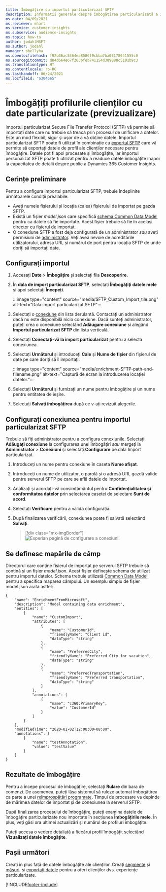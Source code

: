 ```yaml
---
title: Îmbogățire cu importul particularizat SFTP
description: Informații generale despre îmbogățirea particularizată a importului SFTP.
ms.date: 04/09/2021
ms.reviewer: mhart
ms.service: customer-insights
ms.subservice: audience-insights
ms.topic: how-to
author: jodahlMSFT
ms.author: jodahl
manager: shellyha
ms.openlocfilehash: f92b36ac5364ea8586f9cbba7ba03178641555c0
ms.sourcegitcommit: d84d664e67f263bfeb741154d309088c5101b9c3
ms.translationtype: HT
ms.contentlocale: ro-RO
ms.lasthandoff: 06/24/2021
ms.locfileid: "6304665"
---
```

# <a name="enrich-customer-profiles-with-custom-data-preview"></a>Îmbogățiți profilurile clienților cu date particularizate (previzualizare)

Importul particularizat Secure File Transfer Protocol (SFTP) vă permite să importați date care nu trebuie să treacă prin procesul de unificare a datelor. Este un mod flexibil, sigur și ușor de a vă obține datele. Importul particularizat SFTP poate fi utilizat în combinație cu [exportul SFTP](export-sftp.md) care vă permite să exportați datele de profil ale clienților necesare pentru îmbogățire. Datele pot fi apoi procesate și îmbogățite, iar importul personalizat SFTP poate fi utilizat pentru a readuce datele îmbogățite înapoi la capacitatea de detalii despre public a Dynamics 365 Customer Insights.

## <a name="prerequisites"></a>Cerințe preliminare

Pentru a configura importul particularizat SFTP, trebuie îndeplinite următoarele condiții prealabile:

- Aveți numele fișierului și locația (calea) fișierului de importat pe gazda SFTP.
- Există un fișier *model.json* care specifică [schema Common Data Model](/common-data-model/) pentru ca datele să fie importate. Acest fișier trebuie să fie în același director cu fișierul de importat.
- O conexiune SFTP a fost deja configurată de un administrator *sau* aveți permisiuni de [administrator](permissions.md#administrator). Veți avea nevoie de acreditările utilizatorului, adresa URL și numărul de port pentru locația SFTP de unde doriți să importați date.


## <a name="configure-the-import"></a>Configurați importul

1. Accesați **Date** > **Îmbogățire** și selectați fila **Descoperire**.

1. În **dala de import particularizat SFTP**, selectați **Îmbogățiți datele mele** și apoi selectați **Începeți**.

   :::image type="content" source="media/SFTP_Custom_Import_tile.png" alt-text="Dala import particularizat SFTP":::

1. Selectați o [conexiune](connections.md) din lista derulantă. Contactați un administrator dacă nu este disponibilă nicio conexiune. Dacă sunteți administrator, puteți crea o conexiune selectând **Adăugare conexiune** și alegând **Importul particularizat SFTP** din lista verticală.

1. Selectați **Conectați-vă la import particularizat** pentru a selecta conexiunea.

1.  Selectați **Următorul** și introduceți **Cale** și **Nume de fișier** din fișierul de date pe care doriți să îl importați.

    :::image type="content" source="media/enrichment-SFTP-path-and-filename.png" alt-text="Captură de ecran la introducerea locației datelor.":::

1. Selectați **Următorul** și furnizați un nume pentru îmbogățire și un nume pentru entitatea de ieșire. 

1. Selectați **Salvați îmbogățirea** după ce v-ați revizuit alegerile.

## <a name="configure-the-connection-for-sftp-custom-import"></a>Configurați conexiunea pentru importul particularizat SFTP 

Trebuie să fiți administrator pentru a configura conexiunile. Selectați **Adăugați conexiune** la configurarea unei îmbogățiri *sau* mergeți la **Administrator** > **Conexiuni** și selectați **Configurare** pe dala Import particularizat.

1. Introduceți un nume pentru conexiune în caseta **Nume afișat**.

1. Introduceți un nume de utilizator, o parolă și o adresă URL gazdă valide pentru serverul SFTP pe care se află datele de importat.

1. Analizați și acordați-vă consimțământul pentru **Confidențialitatea și conformitatea datelor** prin selectarea casetei de selectare **Sunt de acord**.

1. Selectați **Verificare** pentru a valida configurația.

1. După finalizarea verificării, conexiunea poate fi salvată selectând **Salvați**.

   > [!div class="mx-imgBorder"]
   > ![Experian pagină de configurare a conexiunii](media/enrichment-SFTP-connection.png "Experian pagină de configurare a conexiunii")


## <a name="defining-field-mappings"></a>Se definesc mapările de câmp 

Directorul care conține fișierul de importat pe serverul SFTP trebuie să conțină și un fișier *model.json*. Acest fișier definește schema de utilizat pentru importul datelor. Schema trebuie utilizată [Common Data Model](/common-data-model/) pentru a specifica maparea câmpului. Un exemplu simplu de fișier model.json arată astfel:

```
{
    "name": "EnrichmentFromMicrosoft",
    "description": "Model containing data enrichment",
    "entities": [
        {
            "name": "CustomImport",
            "attributes": [
                {
                    "name": "CustomerId",
                    "friendlyName": "Client id",
                    "dataType": "string"
                },
                {
                    "name": "PreferredCity",
                    "friendlyName": "Preferred City for vacation",
                    "dataType": "string"
                },
                {
                    "name": "PreferredTransportation",
                    "friendlyName": "Preferred transportation",
                    "dataType": "string"
                }
            ],
            "annotations": [
                {
                    "name": "c360:PrimaryKey",
                    "value": "CustomerId"
                }
            ]
        }
    ],
    "modifiedTime": "2020-01-02T12:00:00+08:00",
    "annotations": [
        {
            "name": "testAnnotation",
            "value": "testValue"
        }
    ]
}
```

## <a name="enrichment-results"></a>Rezultate de îmbogățire

Pentru a începe procesul de îmbogățire, selectați **Rulare** din bara de comenzi. De asemenea, puteți lăsa sistemul să ruleze automat îmbogățirea ca parte a unei [reîmprospătări programate](system.md#schedule-tab). Timpul de procesare va depinde de mărimea datelor de importat și de conexiunea la serverul SFTP.

După finalizarea procesului de îmbogățire, puteți examina datele de îmbogățire particularizate nou importate în secțiunea **Îmbogățirile mele**. În plus, veți găsi ora ultimei actualizări și numărul de profiluri îmbogățite.

Puteți accesa o vedere detaliată a fiecărui profil îmbogățit selectând **Vizualizați datele îmbogățite**.

## <a name="next-steps"></a>Pașii următori

Creați în plus față de datele îmbogățite ale clienților. Creați [segmente](segments.md) și [măsuri](measures.md), și [exportați datele](export-destinations.md) pentru a oferi clienților dvs. experiențe particularizate.

[!INCLUDE[footer-include](../includes/footer-banner.md)]
